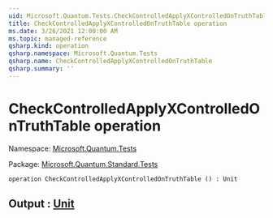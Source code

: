 ```yaml
---
uid: Microsoft.Quantum.Tests.CheckControlledApplyXControlledOnTruthTable
title: CheckControlledApplyXControlledOnTruthTable operation
ms.date: 3/26/2021 12:00:00 AM
ms.topic: managed-reference
qsharp.kind: operation
qsharp.namespace: Microsoft.Quantum.Tests
qsharp.name: CheckControlledApplyXControlledOnTruthTable
qsharp.summary: ''
---
```


# CheckControlledApplyXControlledOnTruthTable operation

Namespace: [Microsoft.Quantum.Tests](xref:Microsoft.Quantum.Tests)

Package: [Microsoft.Quantum.Standard.Tests](https://nuget.org/packages/Microsoft.Quantum.Standard.Tests)




```qsharp
operation CheckControlledApplyXControlledOnTruthTable () : Unit
```


## Output : [Unit](xref:microsoft.quantum.lang-ref.unit)

